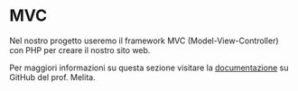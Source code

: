 # MVC

Nel nostro progetto useremo il framework MVC (Model-View-Controller) con PHP per creare il nostro sito web.

Per maggiori informazioni su questa sezione visitare la [documentazione](https://github.com/sebastianomelita/mvcphp/) su GitHub del prof. Melita.